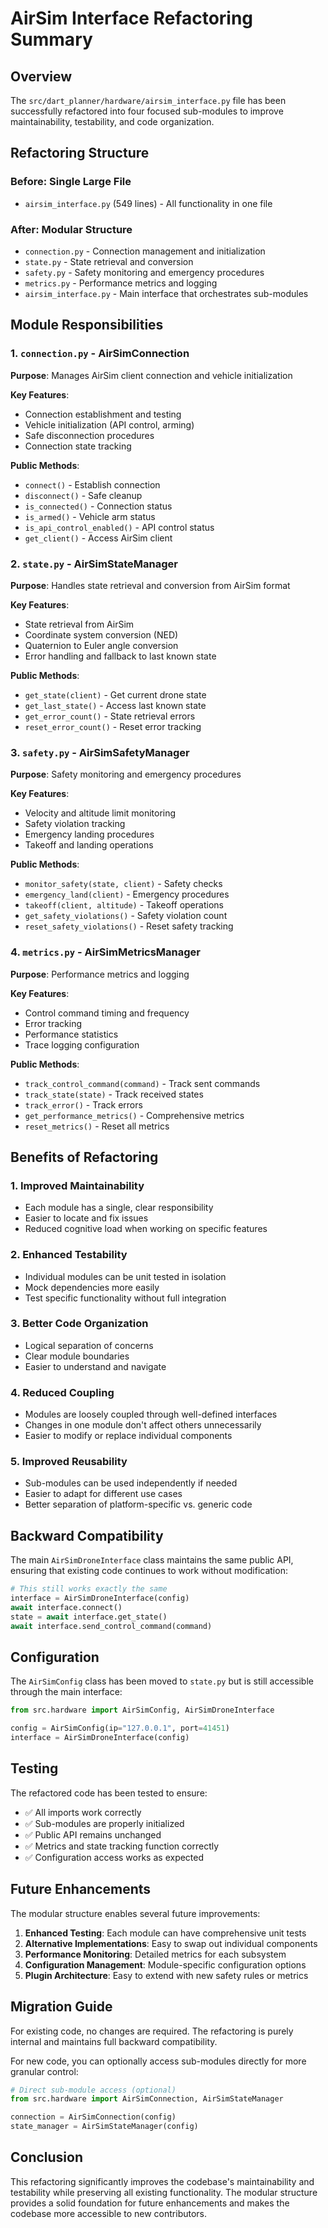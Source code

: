 # AirSim Interface Refactoring Summary

## Overview

The `src/dart_planner/hardware/airsim_interface.py` file has been successfully refactored into four focused sub-modules to improve maintainability, testability, and code organization.

## Refactoring Structure

### Before: Single Large File
- `airsim_interface.py` (549 lines) - All functionality in one file

### After: Modular Structure
- `connection.py` - Connection management and initialization
- `state.py` - State retrieval and conversion
- `safety.py` - Safety monitoring and emergency procedures  
- `metrics.py` - Performance metrics and logging
- `airsim_interface.py` - Main interface that orchestrates sub-modules

## Module Responsibilities

### 1. `connection.py` - AirSimConnection
**Purpose**: Manages AirSim client connection and vehicle initialization

**Key Features**:
- Connection establishment and testing
- Vehicle initialization (API control, arming)
- Safe disconnection procedures
- Connection state tracking

**Public Methods**:
- `connect()` - Establish connection
- `disconnect()` - Safe cleanup
- `is_connected()` - Connection status
- `is_armed()` - Vehicle arm status
- `is_api_control_enabled()` - API control status
- `get_client()` - Access AirSim client

### 2. `state.py` - AirSimStateManager
**Purpose**: Handles state retrieval and conversion from AirSim format

**Key Features**:
- State retrieval from AirSim
- Coordinate system conversion (NED)
- Quaternion to Euler angle conversion
- Error handling and fallback to last known state

**Public Methods**:
- `get_state(client)` - Get current drone state
- `get_last_state()` - Access last known state
- `get_error_count()` - State retrieval errors
- `reset_error_count()` - Reset error tracking

### 3. `safety.py` - AirSimSafetyManager
**Purpose**: Safety monitoring and emergency procedures

**Key Features**:
- Velocity and altitude limit monitoring
- Safety violation tracking
- Emergency landing procedures
- Takeoff and landing operations

**Public Methods**:
- `monitor_safety(state, client)` - Safety checks
- `emergency_land(client)` - Emergency procedures
- `takeoff(client, altitude)` - Takeoff operations
- `get_safety_violations()` - Safety violation count
- `reset_safety_violations()` - Reset safety tracking

### 4. `metrics.py` - AirSimMetricsManager
**Purpose**: Performance metrics and logging

**Key Features**:
- Control command timing and frequency
- Error tracking
- Performance statistics
- Trace logging configuration

**Public Methods**:
- `track_control_command(command)` - Track sent commands
- `track_state(state)` - Track received states
- `track_error()` - Track errors
- `get_performance_metrics()` - Comprehensive metrics
- `reset_metrics()` - Reset all metrics

## Benefits of Refactoring

### 1. **Improved Maintainability**
- Each module has a single, clear responsibility
- Easier to locate and fix issues
- Reduced cognitive load when working on specific features

### 2. **Enhanced Testability**
- Individual modules can be unit tested in isolation
- Mock dependencies more easily
- Test specific functionality without full integration

### 3. **Better Code Organization**
- Logical separation of concerns
- Clear module boundaries
- Easier to understand and navigate

### 4. **Reduced Coupling**
- Modules are loosely coupled through well-defined interfaces
- Changes in one module don't affect others unnecessarily
- Easier to modify or replace individual components

### 5. **Improved Reusability**
- Sub-modules can be used independently if needed
- Easier to adapt for different use cases
- Better separation of platform-specific vs. generic code

## Backward Compatibility

The main `AirSimDroneInterface` class maintains the same public API, ensuring that existing code continues to work without modification:

```python
# This still works exactly the same
interface = AirSimDroneInterface(config)
await interface.connect()
state = await interface.get_state()
await interface.send_control_command(command)
```

## Configuration

The `AirSimConfig` class has been moved to `state.py` but is still accessible through the main interface:

```python
from src.hardware import AirSimConfig, AirSimDroneInterface

config = AirSimConfig(ip="127.0.0.1", port=41451)
interface = AirSimDroneInterface(config)
```

## Testing

The refactored code has been tested to ensure:
- ✅ All imports work correctly
- ✅ Sub-modules are properly initialized
- ✅ Public API remains unchanged
- ✅ Metrics and state tracking function correctly
- ✅ Configuration access works as expected

## Future Enhancements

The modular structure enables several future improvements:

1. **Enhanced Testing**: Each module can have comprehensive unit tests
2. **Alternative Implementations**: Easy to swap out individual components
3. **Performance Monitoring**: Detailed metrics for each subsystem
4. **Configuration Management**: Module-specific configuration options
5. **Plugin Architecture**: Easy to extend with new safety rules or metrics

## Migration Guide

For existing code, no changes are required. The refactoring is purely internal and maintains full backward compatibility.

For new code, you can optionally access sub-modules directly for more granular control:

```python
# Direct sub-module access (optional)
from src.hardware import AirSimConnection, AirSimStateManager

connection = AirSimConnection(config)
state_manager = AirSimStateManager(config)
```

## Conclusion

This refactoring significantly improves the codebase's maintainability and testability while preserving all existing functionality. The modular structure provides a solid foundation for future enhancements and makes the codebase more accessible to new contributors. 